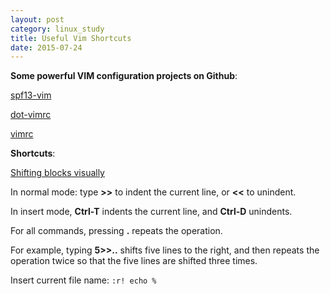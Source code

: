 ```yaml
---
layout: post
category: linux_study
title: Useful Vim Shortcuts
date: 2015-07-24
---
```


**Some powerful VIM configuration projects on Github**:

[spf13-vim](https://github.com/spf13/spf13-vim)

[dot-vimrc](https://github.com/humiaozuzu/dot-vimrc)

[vimrc](https://github.com/amix/vimrc)

**Shortcuts**:

[Shifting blocks visually](http://vim.wikia.com/wiki/Shifting_blocks_visually)

In normal mode: type **>>** to indent the current line, or **<<** to unindent.

In insert mode, **Ctrl-T** indents the current line, and **Ctrl-D** unindents.

For all commands, pressing **.** repeats the operation.

For example, typing **5>>..** shifts five lines to the right, and then repeats
the operation twice so that the five lines are shifted three times.

Insert current file name: <code>:r! echo %</code>
